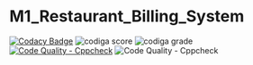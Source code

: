 # M1_Restaurant_Billing_System
[![Codacy Badge](https://app.codacy.com/project/badge/Grade/2e5ffc559d7545d4b3b566a731f389c0)](https://www.codacy.com/gh/SunkaraSivaGanesh/M1_Restaurant_Billing_System/dashboard?utm_source=github.com&amp;utm_medium=referral&amp;utm_content=SunkaraSivaGanesh/M1_Restaurant_Billing_System&amp;utm_campaign=Badge_Grade)
![codiga score](https://api.codiga.io/project/32359/score/svg)
![codiga grade](https://api.codiga.io/project/32359/status/svg)[![Code Quality - Cppcheck](https://github.com/SunkaraSivaGanesh/M1_Restaurant_Billing_System/actions/workflows/c-cpp.yml/badge.svg)](https://github.com/SunkaraSivaGanesh/M1_Restaurant_Billing_System/actions/workflows/c-cpp.yml)
![![Code Quality - Cppcheck](https://github.com/SunkaraSivaGanesh/M1_Restaurant_Billing_System/actions/workflows/c-cpp.yml/badge.svg)](https://github.com/SunkaraSivaGanesh/M1_Restaurant_Billing_System/actions/workflows/c-cpp.yml)
